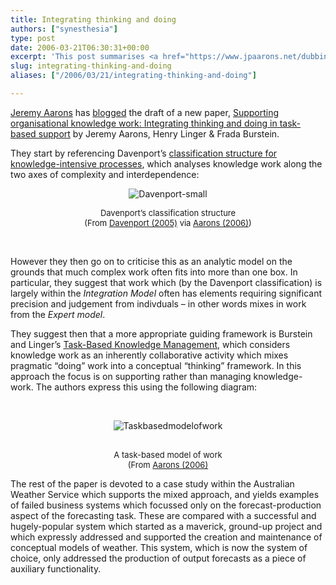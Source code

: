 ```yaml
---
title: Integrating thinking and doing
authors: ["synesthesia"]
type: post
date: 2006-03-21T06:30:31+00:00
excerpt: 'This post summarises <a href="https://www.jpaarons.net/dubbings/UserFiles/docs/OLKC2006_Aarons_submitted.pdf">Supporting organisational knowledge work: Integrating thinking and doing in task-based support</a>  by Jeremy Aarons, Henry Linger & Frada Burstein.'
slug: integrating-thinking-and-doing 
aliases: ["/2006/03/21/integrating-thinking-and-doing"]

---
```

[Jeremy Aarons][1] has [blogged][2] the draft of a new paper, [Supporting organisational knowledge work: Integrating thinking and doing in task-based support][3] by Jeremy Aarons, Henry Linger & Frada Burstein.

They start by referencing Davenport&#8217;s [classification structure for knowledge-intensive processes][4], which analyses knowledge work along the two axes of complexity and interdependence: 

<p class="centrepic" align="center">
  <img alt="Davenport-small" src="https://www.synesthesia.co.uk/blog/images/davenport_2Dsmall.gif" border="0" />
</p>

<p align="center">
  <font size="2">Davenport&rsquo;s classification structure <br />(From </font><a title="Thinking for a Living: How to Get Better Performance and Results from Knowledge Workers" href="https://www.amazon.co.uk/exec/obidos/redirect?tag=fivegocrazyinmid%26link_code=xm2%26camp=2025%26creative=165953%26path=https://www.amazon.co.uk/gp/redirect.html%253fASIN=1591394236%2526tag=fivegocrazyinmid%2526lcode=xm2%2526cID=2025%2526ccmID=165953%2526location=/o/ASIN/1591394236%25253FSubscriptionId=0EMV44A9A5YT1RVDGZ82"><font size="2">Davenport (2005)</font></a><font size="2"> via </font><a title="Supporting organisational knowledge work: Integrating thinking and doing in task-based support." href="https://www.jpaarons.net/dubbings/UserFiles/docs/OLKC2006_Aarons_submitted.pdf"><font size="2">Aarons (2006)</font></a><font size="2">)</font>
</p>

&nbsp;

However they then go on to criticise this as an analytic model on the grounds that much complex work often fits into more than one box. In particular, they suggest that work which (by the Davenport classification) is largely within the _Integration Model_ often has elements requiring significant precision and judgement from indivduals &#8211; in other words mixes in work from the _Expert model_.

They suggest then that a more appropriate guiding framework is Burstein and Linger&#8217;s [Task-Based Knowledge Management][5], which considers knowledge work as an inherently collaborative activity which mixes pragmatic &#8220;doing&#8221; work into a conceptual &#8220;thinking&#8221; framework. In this approach the focus is on supporting rather than managing knowledge-work. The authors express this using the following diagram:

<font size="2"></font>&nbsp;

<p align="center">
  <img alt="Taskbasedmodelofwork" src="https://www.synesthesia.co.uk/blog/images/taskbasedmodelofwork.gif" border="0" />
</p>

<p align="center">
  <font size="2"><br /> A task-based model of work<br />(From <a title="Supporting organisational knowledge work: Integrating thinking and doing in task-based support." href="https://www.jpaarons.net/dubbings/UserFiles/docs/OLKC2006_Aarons_submitted.pdf">Aarons (2006)</a></font>
</p>

The rest of the paper is devoted to a case study within the Australian Weather Service which supports the mixed approach, and yields examples of failed business systems which focussed only on the forecast-production aspect of the forecasting task. These are compared with a successful and hugely-popular system which started as a maverick, ground-up project and which expressly addressed and supported the creation and maintenance of conceptual models of weather. This system, which is now the system of choice, only addressed the production of output forecasts as a piece of auxiliary functionality.

 [1]: https://www.jpaarons.net/dubbings/
 [2]: https://www.jpaarons.net/dubbings/2006/02/28/olkc2006-paper
 [3]: https://www.jpaarons.net/dubbings/UserFiles/docs/OLKC2006_Aarons_submitted.pdf
 [4]: https://www.amazon.co.uk/exec/obidos/redirect?tag=fivegocrazyinmid%26link_code=xm2%26camp=2025%26creative=165953%26path=https://www.amazon.co.uk/gp/redirect.html%253fASIN=1591394236%2526tag=fivegocrazyinmid%2526lcode=xm2%2526cID=2025%2526ccmID=165953%2526location=/o/ASIN/1591394236%25253FSubscriptionId=0EMV44A9A5YT1RVDGZ82
 [5]: https://www.amazon.co.uk/exec/obidos/redirect?tag=fivegocrazyinmid%26link_code=xm2%26camp=2025%26creative=165953%26path=https://www.amazon.co.uk/gp/redirect.html%253fASIN=1591405734%2526tag=fivegocrazyinmid%2526lcode=xm2%2526cID=2025%2526ccmID=165953%2526location=/o/ASIN/1591405734%25253FSubscriptionId=0EMV44A9A5YT1RVDGZ82 "The Encyclopedia of Knowledge Management"